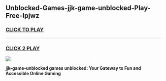 
## Unblocked-Games-jjk-game-unblocked-Play-Free-lpjwz
<h3>
<a href="https://premium76.site?title=jjk-game-unblocked&ref=18A">CLICK TO PLAY</a></h3>
<hr>

<h3>
<a href="https://premium76.site?title=jjk-game-unblocked&ref=18A">CLICK 2 PLAY</a>
  
</h3>

<a href="https://premium76.site?title=jjk-game-unblocked&ref=18A"><img src="https://clearcache.store/games.png"></a>


**jjk-game-unblocked games unblocked: Your Gateway to Fun and Accessible Online Gaming**
